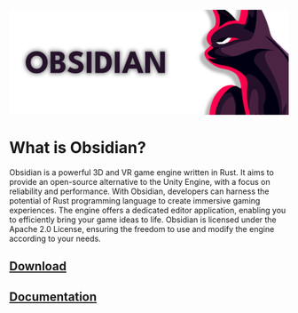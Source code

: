 ![Banner](../Banner.png)
# What is Obsidian?
Obsidian is a powerful 3D and VR game engine written in Rust. It aims to provide an open-source alternative to the Unity Engine, with a focus on reliability and performance. With Obsidian, developers can harness the potential of Rust programming language to create immersive gaming experiences. The engine offers a dedicated editor application, enabling you to efficiently bring your game ideas to life. Obsidian is licensed under the Apache 2.0 License, ensuring the freedom to use and modify the engine according to your needs.

## [Download]()

## [Documentation]()
